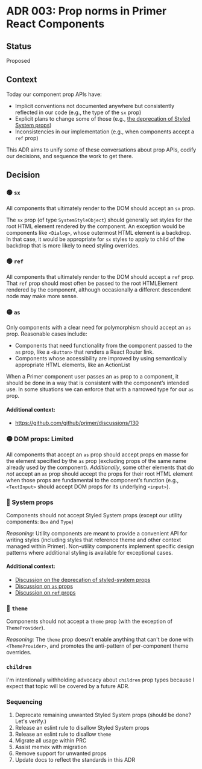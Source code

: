 # ADR 003: Prop norms in Primer React Components

## Status

Proposed

## Context

Today our component prop APIs have:

- Implicit conventions not documented anywhere but consistently reflected in our code (e.g., the type of the `sx` prop)
- Explicit plans to change some of those (e.g., [the deprecation of Styled System props](https://github.com/github/primer/discussions/132))
- Inconsistencies in our implementation (e.g., when components accept a `ref` prop)

This ADR aims to unify some of these conversations about prop APIs, codify our decisions, and sequence the work to get there.

## Decision

### 🟢 `sx`

All components that ultimately render to the DOM should accept an `sx` prop.

The `sx` prop (of type `SystemStyleObject`) should generally set styles for the root HTML element rendered by the component. An exception would be components like `<Dialog>`, whose outermost HTML element is a backdrop. In that case, it would be appropriate for `sx` styles to apply to child of the backdrop that is more likely to need styling overrides.

### 🟢 `ref`

All components that ultimately render to the DOM should accept a `ref` prop. That `ref` prop should most often be passed to the root HTMLElement rendered by the component, although occasionally a different descendent node may make more sense.

### 🟡 `as`

Only components with a clear need for polymorphism should accept an `as` prop. Reasonable cases include:

- Components that need functionality from the component passed to the `as` prop, like a `<Button>` that renders a React Router link.
- Components whose accessibility are improved by using semantically appropriate HTML elements, like an ActionList

When a Primer component user passes an `as` prop to a component, it should be done in a way that is consistent with the component’s intended use. In some situations we can enforce that with a narrowed type for our `as` prop.

#### Additional context:

- https://github.com/github/primer/discussions/130

### 🟡 DOM props: Limited

All components that accept an `as` prop should accept props en masse for the element specified by the `as` prop (excluding props of the same name already used by the component). _Additionally_, some other elements that do _not_ accept an `as` prop should accept the props for their root HTML element when those props are fundamental to the component’s function (e.g., `<TextInput>` should accept DOM props for its underlying `<input>`).

### 🔴 System props

Components should not accept Styled System props (except our utility components: `Box` and `Type`)

_Reasoning:_ Utility components are meant to provide a convenient API for writing styles (including styles that reference theme and other context managed within Primer). Non-utility components implement specific design patterns where additional styling is available for exceptional cases.

#### Additional context:

- [Discussion on the deprecation of styled-system props](https://github.com/github/primer/discussions/132)
- [Discussion on `as` props](https://github.com/github/primer/discussions/130)
- [Discussion on `ref` props](https://github.com/github/primer/discussions/131)

### 🔴 `theme`

Components should not accept a `theme` prop (with the exception of `ThemeProvider`).

_Reasoning:_ The `theme` prop doesn't enable anything that can't be done with `<ThemeProvider>`, and promotes the anti-pattern of per-component theme overrides.

### `children`

I'm intentionally withholding advocacy about `children` prop types because I expect that topic will be covered by a future ADR.

### Sequencing

1. Deprecate remaining unwanted Styled System props (should be done? Let's verify.)
1. Release an eslint rule to disallow Styled System props
1. Release an eslint rule to disallow `theme`
1. Migrate all usage within PRC
1. Assist memex with migration
1. Remove support for unwanted props
1. Update docs to reflect the standards in this ADR
